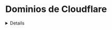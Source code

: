 # Dominios de Cloudflare

<details>

{% hint style="success" %}
Aprende y practica Hacking en AWS:<img src="/.gitbook/assets/image.png" alt="" data-size="line">[**HackTricks Training AWS Red Team Expert (ARTE)**](https://training.hacktricks.xyz/courses/arte)<img src="/.gitbook/assets/image.png" alt="" data-size="line">\
Aprende y practica Hacking en GCP: <img src="/.gitbook/assets/image (2).png" alt="" data-size="line">[**HackTricks Training GCP Red Team Expert (GRTE)**<img src="/.gitbook/assets/image (2).png" alt="" data-size="line">](https://training.hacktricks.xyz/courses/grte)

<details>

<summary>Apoya a HackTricks</summary>

* Revisa los [**planes de suscripción**](https://github.com/sponsors/carlospolop)!
* **Únete al** 💬 [**grupo de Discord**](https://discord.gg/hRep4RUj7f) o al [**grupo de telegram**](https://t.me/peass) o **síguenos** en **Twitter** 🐦 [**@hacktricks\_live**](https://twitter.com/hacktricks\_live)**.**
* **Comparte trucos de hacking enviando PRs a** [**HackTricks**](https://github.com/carlospolop/hacktricks) y [**HackTricks Cloud**](https://github.com/carlospolop/hacktricks-cloud) repositorios de github.

</details>
{% endhint %}

En cada TLD configurado en Cloudflare hay algunas **configuraciones y servicios generales** que se pueden configurar. En esta página vamos a **analizar las configuraciones relacionadas con la seguridad de cada sección:**

<figure><img src="../../.gitbook/assets/image (101).png" alt=""><figcaption></figcaption></figure>

## Resumen

* [ ] Obtener una idea de **cuánto** se utilizan los servicios de la cuenta
* [ ] Encontrar también el **ID de zona** y el **ID de cuenta**

## Analíticas

* [ ] En **`Seguridad`** verificar si hay algún **Límite de tasa**

## DNS

* [ ] Verificar datos **interesantes** (¿sensibles?) en los **registros** de DNS
* [ ] Buscar **subdominios** que podrían contener **información sensible** solo basándose en el **nombre** (como admin173865324.domin.com)
* [ ] Verificar las páginas web que **no están** **proxyadas**
* [ ] Verificar las páginas web **proxyadas** que pueden ser **accedidas directamente** por CNAME o dirección IP
* [ ] Verificar que **DNSSEC** esté **habilitado**
* [ ] Verificar que se esté utilizando **Aplanamiento de CNAME** en **todos los CNAMEs**
* Esto podría ser útil para **ocultar vulnerabilidades de toma de subdominio** y mejorar los tiempos de carga
* [ ] Verificar que los dominios [**no sean vulnerables al spoofing**](https://book.hacktricks.xyz/network-services-pentesting/pentesting-smtp#mail-spoofing)

## **Correo electrónico**

TODO

## Espectro

TODO

## SSL/TLS

### **Resumen**

* [ ] La **encriptación SSL/TLS** debería ser **Completa** o **Completa (estricta)**. Cualquier otra enviará **tráfico en texto claro** en algún momento.
* [ ] El **Recomendador SSL/TLS** debería estar habilitado

### Certificados de Borde

* [ ] **Usar siempre HTTPS** debería estar **habilitado**
* [ ] **Seguridad de transporte estricta de HTTP (HSTS)** debería estar **habilitada**
* [ ] La **Versión mínima de TLS** debería ser 1.2
* [ ] **TLS 1.3** debería estar habilitado
* [ ] **Redirecciones automáticas de HTTPS** deberían estar **habilitadas**
* [ ] El **Monitoreo de Transparencia de Certificados** debería estar **habilitado**

## **Seguridad**

* [ ] En la sección **`WAF`** es interesante verificar que se estén utilizando reglas de **Firewall** y **límites de tasa** para prevenir abusos.
* La acción de **`Bypass`** deshabilitará las características de seguridad de Cloudflare para una solicitud. No debería ser utilizada.
* [ ] En la sección **`Page Shield`** se recomienda verificar que esté **habilitado** si se utiliza alguna página
* [ ] En la sección **`API Shield`** se recomienda verificar que esté **habilitado** si alguna API está expuesta en Cloudflare
* [ ] En la sección **`DDoS`** se recomienda habilitar las protecciones **DDoS**
* [ ] En la sección **`Configuraciones`**:
* [ ] Verificar que el **`Nivel de Seguridad`** sea **medio** o mayor
* [ ] Verificar que el **`Paso de Desafío`** sea de máximo 1 hora
* [ ] Verificar que la **`Comprobación de Integridad del Navegador`** esté **habilitada**
* [ ] Verificar que el **`Soporte de Pase de Privacidad`** esté **habilitado**

### **Protección DDoS de CloudFlare**

* Si es posible, habilitar el **Modo de Lucha contra Bots** o el **Modo Super Bot Fight**. Si estás protegiendo alguna API accedida programáticamente (desde una página de frontend de JS, por ejemplo). Es posible que no puedas habilitar esto sin interrumpir ese acceso.
* En **WAF**: Puedes crear **límites de tasa por ruta de URL** o para **bots verificados** (reglas de límite de tasa), o para **bloquear el acceso** basado en IP, Cookie, referente...). Así podrías bloquear solicitudes que no provengan de una página web o que no tengan una cookie.
* Si el ataque proviene de un **bot verificado**, al menos **agrega un límite de tasa** a los bots.
* Si el ataque es a una **ruta específica**, como mecanismo de prevención, agrega un **límite de tasa** en esta ruta.
* También puedes **poner en lista blanca** direcciones IP, rangos de IP, países o ASNs desde las **Herramientas** en WAF.
* Verifica si las **reglas administradas** también podrían ayudar a prevenir la explotación de vulnerabilidades.
* En la sección **Herramientas** puedes **bloquear o desafiar a IPs específicas** y **agentes de usuario.**
* En DDoS podrías **anular algunas reglas para hacerlas más restrictivas**.
* **Configuraciones**: Establece el **Nivel de Seguridad** en **Alto** y en **Bajo Ataque** si estás Bajo Ataque y verifica que la **Comprobación de Integridad del Navegador esté habilitada**.
* En Dominios de Cloudflare -> Analíticas -> Seguridad -> Verifica si está habilitado el **límite de tasa**
* En Dominios de Cloudflare -> Seguridad -> Eventos -> Verifica los **Eventos maliciosos detectados**

## Acceso

{% content-ref url="cloudflare-zero-trust-network.md" %}
[cloudflare-zero-trust-network.md](cloudflare-zero-trust-network.md)
{% endcontent-ref %}

## Velocidad

_No pude encontrar ninguna opción relacionada con la seguridad_

## Caché

* [ ] En la sección **`Configuración`** considera habilitar la **Herramienta de Escaneo CSAM**

## **Rutas de Workers**

_Ya deberías haber verificado_ [_workers de Cloudflare_](./#workers)

## Reglas

TODO

## Red

* [ ] Si **`HTTP/2`** está **habilitado**, **`HTTP/2 a Origen`** debería estar **habilitado**
* [ ] **`HTTP/3 (con QUIC)`** debería estar **habilitado**
* [ ] Si la **privacidad** de tus **usuarios** es importante, asegúrate de que **`Enrutamiento de Cebolla`** esté **habilitado**

## **Tráfico**

TODO

## Páginas Personalizadas

* [ ] Es opcional configurar páginas personalizadas cuando se activa un error relacionado con la seguridad (como un bloqueo, límite de tasa o modo de Estoy bajo ataque)
## Aplicaciones

TODO

## Protección contra Scraping

* [ ] Verificar que la **Ofuscación de Direcciones de Correo Electrónico** esté **habilitada**
* [ ] Verificar que las **Exclusiones del Lado del Servidor** estén **habilitadas**

## **Zaraz**

TODO

## **Web3**

TODO

<details>

{% hint style="success" %}
Aprende y practica Hacking en AWS:<img src="/.gitbook/assets/image.png" alt="" data-size="line">[**Entrenamiento HackTricks AWS Red Team Expert (ARTE)**](https://training.hacktricks.xyz/courses/arte)<img src="/.gitbook/assets/image.png" alt="" data-size="line">\
Aprende y practica Hacking en GCP: <img src="/.gitbook/assets/image (2).png" alt="" data-size="line">[**Entrenamiento HackTricks GCP Red Team Expert (GRTE)**<img src="/.gitbook/assets/image (2).png" alt="" data-size="line">](https://training.hacktricks.xyz/courses/grte)

<details>

<summary>Apoya a HackTricks</summary>

* Revisa los [**planes de suscripción**](https://github.com/sponsors/carlospolop)!
* **Únete al** 💬 [**grupo de Discord**](https://discord.gg/hRep4RUj7f) o al [**grupo de telegram**](https://t.me/peass) o **síguenos** en **Twitter** 🐦 [**@hacktricks\_live**](https://twitter.com/hacktricks\_live)**.**
* **Comparte trucos de hacking enviando PRs a los repositorios de** [**HackTricks**](https://github.com/carlospolop/hacktricks) y [**HackTricks Cloud**](https://github.com/carlospolop/hacktricks-cloud).

</details>
{% endhint %}
